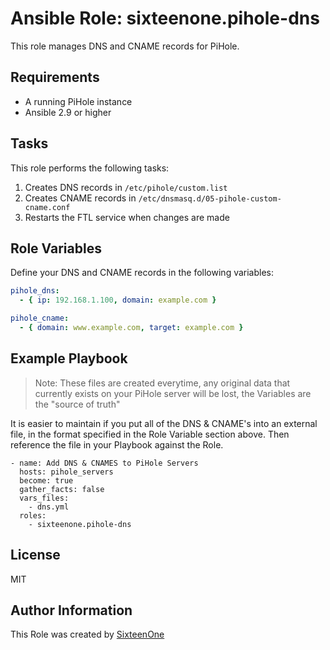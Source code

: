 # Ansible Role: sixteenone.pihole-dns

This role manages DNS and CNAME records for PiHole.

## Requirements

- A running PiHole instance
- Ansible 2.9 or higher

## Tasks
This role performs the following tasks:

1. Creates DNS records in `/etc/pihole/custom.list`
2. Creates CNAME records in `/etc/dnsmasq.d/05-pihole-custom-cname.conf`
3. Restarts the FTL service when changes are made

## Role Variables

Define your DNS and CNAME records in the following variables:

```yaml
pihole_dns:
  - { ip: 192.168.1.100, domain: example.com }

pihole_cname:
  - { domain: www.example.com, target: example.com }
```

## Example Playbook

> Note: These files are created everytime, any original data that currently exists on your PiHole server will be lost, the Variables are the "source of truth"

It is easier to maintain if you put all of the DNS & CNAME's into an external file, in the format specified in the Role Variable section above. Then reference the file in your Playbook against the Role.

```
- name: Add DNS & CNAMES to PiHole Servers
  hosts: pihole_servers
  become: true
  gather_facts: false
  vars_files:
    - dns.yml
  roles:
    - sixteenone.pihole-dns
```

## License

MIT

## Author Information

This Role was created by [SixteenOne](https://twitter.com/sixteenone)